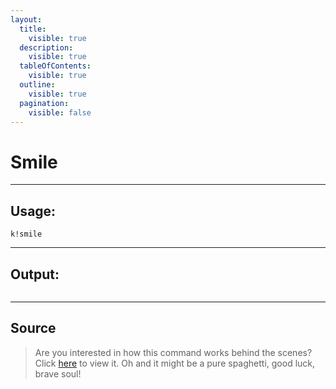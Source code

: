```yaml
---
layout:
  title:
    visible: true
  description:
    visible: true
  tableOfContents:
    visible: true
  outline:
    visible: true
  pagination:
    visible: false
---
```


# Smile

***

## Usage:

```
k!smile
```

***

## Output:

<div align="left"><figure><img src="/Outputs/Smile.png" alt=""><figcaption></figcaption></figure></div>

***

## Source

> Are you interested in how this command works behind the scenes? Click [here](https://github.com/Kiko-Labs/Kiko-San/blob/stable/src/Prefix%20Commands/Roleplay/smile.js) to view it. Oh and it might be a pure spaghetti, good luck, brave soul!
